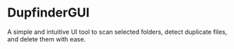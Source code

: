 # DupfinderGUI
A simple and intuitive UI tool to scan selected folders, detect duplicate files, and delete them with ease.
